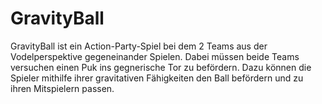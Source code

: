 # GravityBall
GravityBall ist ein Action-Party-Spiel bei dem 2 Teams aus der Vodelperspektive gegeneinander Spielen. Dabei müssen beide Teams versuchen einen Puk ins gegnerische Tor zu befördern. Dazu können die Spieler mithilfe ihrer gravitativen Fähigkeiten den Ball befördern und zu ihren Mitspielern passen.
